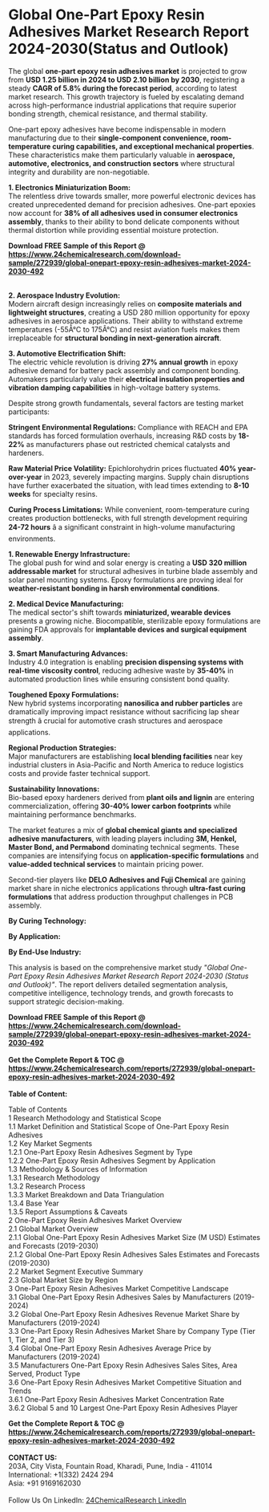 <h1>Global One-Part Epoxy Resin Adhesives Market Research Report 2024-2030(Status and Outlook)</h1><p>The global <strong>one-part epoxy resin adhesives market</strong> is projected to grow from <strong>USD 1.25 billion in 2024 to USD 2.10 billion by 2030</strong>, registering a steady <strong>CAGR of 5.8% during the forecast period</strong>, according to latest market research. This growth trajectory is fueled by escalating demand across high-performance industrial applications that require superior bonding strength, chemical resistance, and thermal stability.</p><p>One-part epoxy adhesives have become indispensable in modern manufacturing due to their <strong>single-component convenience, room-temperature curing capabilities, and exceptional mechanical properties</strong>. These characteristics make them particularly valuable in <strong>aerospace, automotive, electronics, and construction sectors</strong> where structural integrity and durability are non-negotiable.</p><p><strong>1. Electronics Miniaturization Boom:</strong><br>
The relentless drive towards smaller, more powerful electronic devices has created unprecedented demand for precision adhesives. One-part epoxies now account for <strong>38% of all adhesives used in consumer electronics assembly</strong>, thanks to their ability to bond delicate components without thermal distortion while providing essential moisture protection.</p><div><b>Download FREE Sample of this Report @ 
            <a href="https://www.24chemicalresearch.com/download-sample/272939/global-onepart-epoxy-resin-adhesives-market-2024-2030-492">
            https://www.24chemicalresearch.com/download-sample/272939/global-onepart-epoxy-resin-adhesives-market-2024-2030-492</a></b></div><br><p><strong>2. Aerospace Industry Evolution:</strong><br>
Modern aircraft design increasingly relies on <strong>composite materials and lightweight structures</strong>, creating a USD 280 million opportunity for epoxy adhesives in aerospace applications. Their ability to withstand extreme temperatures (-55Â°C to 175Â°C) and resist aviation fuels makes them irreplaceable for <strong>structural bonding in next-generation aircraft</strong>.</p><p><strong>3. Automotive Electrification Shift:</strong><br>
The electric vehicle revolution is driving <strong>27% annual growth</strong> in epoxy adhesive demand for battery pack assembly and component bonding. Automakers particularly value their <strong>electrical insulation properties and vibration damping capabilities</strong> in high-voltage battery systems.</p><p>Despite strong growth fundamentals, several factors are testing market participants:</p><p><strong>Stringent Environmental Regulations:</strong> Compliance with REACH and EPA standards has forced formulation overhauls, increasing R&amp;D costs by <strong>18-22%</strong> as manufacturers phase out restricted chemical catalysts and hardeners.</p><p><strong>Raw Material Price Volatility:</strong> Epichlorohydrin prices fluctuated <strong>40% year-over-year</strong> in 2023, severely impacting margins. Supply chain disruptions have further exacerbated the situation, with lead times extending to <strong>8-10 weeks</strong> for specialty resins.</p><p><strong>Curing Process Limitations:</strong> While convenient, room-temperature curing creates production bottlenecks, with full strength development requiring <strong>24-72 hours</strong> â a significant constraint in high-volume manufacturing environments.</p><p><strong>1. Renewable Energy Infrastructure:</strong><br>
The global push for wind and solar energy is creating a <strong>USD 320 million addressable market</strong> for structural adhesives in turbine blade assembly and solar panel mounting systems. Epoxy formulations are proving ideal for <strong>weather-resistant bonding in harsh environmental conditions</strong>.</p><p><strong>2. Medical Device Manufacturing:</strong><br>
The medical sector's shift towards <strong>miniaturized, wearable devices</strong> presents a growing niche. Biocompatible, sterilizable epoxy formulations are gaining FDA approvals for <strong>implantable devices and surgical equipment assembly</strong>.</p><p><strong>3. Smart Manufacturing Advances:</strong><br>
Industry 4.0 integration is enabling <strong>precision dispensing systems with real-time viscosity control</strong>, reducing adhesive waste by <strong>35-40%</strong> in automated production lines while ensuring consistent bond quality.</p><p><strong>Toughened Epoxy Formulations:</strong><br>
    New hybrid systems incorporating <strong>nanosilica and rubber particles</strong> are dramatically improving impact resistance without sacrificing lap shear strength â crucial for automotive crash structures and aerospace applications.</p><p><strong>Regional Production Strategies:</strong><br>
    Major manufacturers are establishing <strong>local blending facilities</strong> near key industrial clusters in Asia-Pacific and North America to reduce logistics costs and provide faster technical support.</p><p><strong>Sustainability Innovations:</strong><br>
    Bio-based epoxy hardeners derived from <strong>plant oils and lignin</strong> are entering commercialization, offering <strong>30-40% lower carbon footprints</strong> while maintaining performance benchmarks.</p><p>The market features a mix of <strong>global chemical giants and specialized adhesive manufacturers</strong>, with leading players including <strong>3M, Henkel, Master Bond, and Permabond</strong> dominating technical segments. These companies are intensifying focus on <strong>application-specific formulations</strong> and <strong>value-added technical services</strong> to maintain pricing power.</p><p>Second-tier players like <strong>DELO Adhesives and Fuji Chemical</strong> are gaining market share in niche electronics applications through <strong>ultra-fast curing formulations</strong> that address production throughput challenges in PCB assembly.</p><p><strong>By Curing Technology:</strong></p><p><strong>By Application:</strong></p><p><strong>By End-Use Industry:</strong></p><p>This analysis is based on the comprehensive market study <em>"Global One-Part Epoxy Resin Adhesives Market Research Report 2024-2030 (Status and Outlook)"</em>. The report delivers detailed segmentation analysis, competitive intelligence, technology trends, and growth forecasts to support strategic decision-making.</p><div><b>Download FREE Sample of this Report @ 
            <a href="https://www.24chemicalresearch.com/download-sample/272939/global-onepart-epoxy-resin-adhesives-market-2024-2030-492">
            https://www.24chemicalresearch.com/download-sample/272939/global-onepart-epoxy-resin-adhesives-market-2024-2030-492</a></b></div><br><div><b>Get the Complete Report & TOC @ 
            <a href="https://www.24chemicalresearch.com/reports/272939/global-onepart-epoxy-resin-adhesives-market-2024-2030-492">
            https://www.24chemicalresearch.com/reports/272939/global-onepart-epoxy-resin-adhesives-market-2024-2030-492</a></b></div><br>
            <b>Table of Content:</b><p>Table of Contents<br />
1 Research Methodology and Statistical Scope<br />
1.1 Market Definition and Statistical Scope of One-Part Epoxy Resin Adhesives<br />
1.2 Key Market Segments<br />
1.2.1 One-Part Epoxy Resin Adhesives Segment by Type<br />
1.2.2 One-Part Epoxy Resin Adhesives Segment by Application<br />
1.3 Methodology & Sources of Information<br />
1.3.1 Research Methodology<br />
1.3.2 Research Process<br />
1.3.3 Market Breakdown and Data Triangulation<br />
1.3.4 Base Year<br />
1.3.5 Report Assumptions & Caveats<br />
2 One-Part Epoxy Resin Adhesives Market Overview<br />
2.1 Global Market Overview<br />
2.1.1 Global One-Part Epoxy Resin Adhesives Market Size (M USD) Estimates and Forecasts (2019-2030)<br />
2.1.2 Global One-Part Epoxy Resin Adhesives Sales Estimates and Forecasts (2019-2030)<br />
2.2 Market Segment Executive Summary<br />
2.3 Global Market Size by Region<br />
3 One-Part Epoxy Resin Adhesives Market Competitive Landscape<br />
3.1 Global One-Part Epoxy Resin Adhesives Sales by Manufacturers (2019-2024)<br />
3.2 Global One-Part Epoxy Resin Adhesives Revenue Market Share by Manufacturers (2019-2024)<br />
3.3 One-Part Epoxy Resin Adhesives Market Share by Company Type (Tier 1, Tier 2, and Tier 3)<br />
3.4 Global One-Part Epoxy Resin Adhesives Average Price by Manufacturers (2019-2024)<br />
3.5 Manufacturers One-Part Epoxy Resin Adhesives Sales Sites, Area Served, Product Type<br />
3.6 One-Part Epoxy Resin Adhesives Market Competitive Situation and Trends<br />
3.6.1 One-Part Epoxy Resin Adhesives Market Concentration Rate<br />
3.6.2 Global 5 and 10 Largest One-Part Epoxy Resin Adhesives Player</p><div><b>Get the Complete Report & TOC @ 
            <a href="https://www.24chemicalresearch.com/reports/272939/global-onepart-epoxy-resin-adhesives-market-2024-2030-492">
            https://www.24chemicalresearch.com/reports/272939/global-onepart-epoxy-resin-adhesives-market-2024-2030-492</a></b></div><br><b>CONTACT US:</b><br>
            203A, City Vista, Fountain Road, Kharadi, Pune, India - 411014<br>
            International: +1(332) 2424 294<br>
            Asia: +91 9169162030 <br><br>
            Follow Us On LinkedIn: <a href="https://www.linkedin.com/company/24chemicalresearch/">24ChemicalResearch LinkedIn</a>
